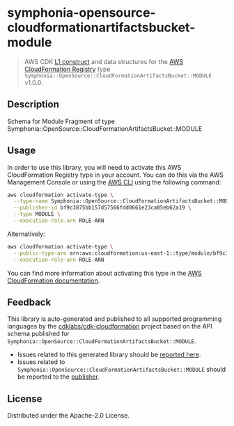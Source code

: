 # symphonia-opensource-cloudformationartifactsbucket-module

> AWS CDK [L1 construct] and data structures for the [AWS CloudFormation Registry] type `Symphonia::OpenSource::CloudFormationArtifactsBucket::MODULE` v1.0.0.

[L1 construct]: https://docs.aws.amazon.com/cdk/latest/guide/constructs.html
[AWS CloudFormation Registry]: https://docs.aws.amazon.com/AWSCloudFormation/latest/UserGuide/registry.html

## Description

Schema for Module Fragment of type Symphonia::OpenSource::CloudFormationArtifactsBucket::MODULE

## Usage

In order to use this library, you will need to activate this AWS CloudFormation Registry type in your account. You can do this via the AWS Management Console or using the [AWS CLI](https://aws.amazon.com/cli/) using the following command:

```sh
aws cloudformation activate-type \
  --type-name Symphonia::OpenSource::CloudFormationArtifactsBucket::MODULE \
  --publisher-id bf9c3875bb157d57566fdd0661e23ca05eb62a19 \
  --type MODULE \
  --execution-role-arn ROLE-ARN
```

Alternatively:

```sh
aws cloudformation activate-type \
  --public-type-arn arn:aws:cloudformation:us-east-1::type/module/bf9c3875bb157d57566fdd0661e23ca05eb62a19/Symphonia-OpenSource-CloudFormationArtifactsBucket-MODULE \
  --execution-role-arn ROLE-ARN
```

You can find more information about activating this type in the [AWS CloudFormation documentation](https://docs.aws.amazon.com/AWSCloudFormation/latest/UserGuide/registry-public.html).

## Feedback

This library is auto-generated and published to all supported programming languages by the [cdklabs/cdk-cloudformation] project based on the API schema published for `Symphonia::OpenSource::CloudFormationArtifactsBucket::MODULE`.

* Issues related to this generated library should be [reported here](https://github.com/cdklabs/cdk-cloudformation/issues/new?title=Issue+with+%40cdk-cloudformation%2Fsymphonia-opensource-cloudformationartifactsbucket-module+v1.0.0).
* Issues related to `Symphonia::OpenSource::CloudFormationArtifactsBucket::MODULE` should be reported to the [publisher](undefined).

[cdklabs/cdk-cloudformation]: https://github.com/cdklabs/cdk-cloudformation

## License

Distributed under the Apache-2.0 License.
